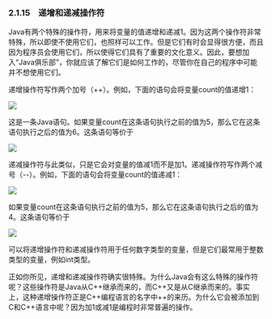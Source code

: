    

### 2.1.15　递增和递减操作符

Java有两个特殊的操作符，用来将变量的值递增和递减1。因为这两个操作符非常特殊，所以即使不使用它们，也照样可以工作。但是它们有时会显得很方便，而且因为程序员会使用它们，所以使得它们具有了重要的文化意义。因此，要想加入“Java俱乐部”，你就应该了解它们是如何工作的，尽管你在自己的程序中可能并不想使用它们。

递增操作符写作两个加号（++）。例如，下面的语句会将变量count的值递增1：

![](../Images/image09589.gif)

这是一条Java语句。如果变量count在这条语句执行之前的值为5，那么它在这条语句执行之后的值为6。这条语句等价于

![](../Images/image09590.gif)

递减操作符与此类似，只是它会对变量的值减1而不是加1。递减操作符写作两个减号（--）。例如，下面的语句会将变量count的值递减1：

![](../Images/image09591.gif)

如果变量count在这条语句执行之前的值为5，那么它在这条语句执行之后的值为4。这条语句等价于

![](../Images/image09592.gif)

可以将递增操作符和递减操作符用于任何数字类型的变量，但是它们最常用于整数类型的变量，例如int类型。

正如你所见，递增和递减操作符确实很特殊。为什么Java会有这么特殊的操作符呢？这些操作符是Java从C++继承而来的，而C++又是从C继承而来的。事实上，这种递增操作符正是C++编程语言的名字中++的来历。为什么它会被添加到C和C++语言中呢？因为加1或减1是编程时非常普遍的操作。